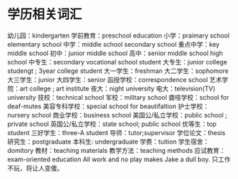 # 学历相关词汇

幼儿园：kindergarten
学前教育：preschool education
小学：praimary school elementary school
中学：middle school secondary school
重点中学：key middle school
初中：junior middle school
高中：senior middle school high school
中专生：secondary vocational school student
大专生：junior college studengt ; 3year college student
大一学生：freshman
大二学生：sophomore
大三学生：junior
大四学生：senior
函授学校：correspondence school
艺术学院：art college ; art institute
夜大：night university
电大：television(TV) university
技校：technical school
军校：military school
聋哑学校：school for deaf-mutes
美容专科学校：special school for beautifaltion
护士学校：nursery school
商业学校：business school
美国公/私立学校：public school ; private school
英国公/私立学校：state school; public school
优等生：top student
三好学生：three-A student
导师：tutor;supervisor
学位论文：thesis
研究生：postgraduate
本科生: undergraduate
学费：tuition
学生宿舍：domitory
教材：teaching materials
教学方法：teaching methods
应试教育：exam-oriented education
All work and no play makes Jake a dull boy. 只工作不玩，将让人变傻。